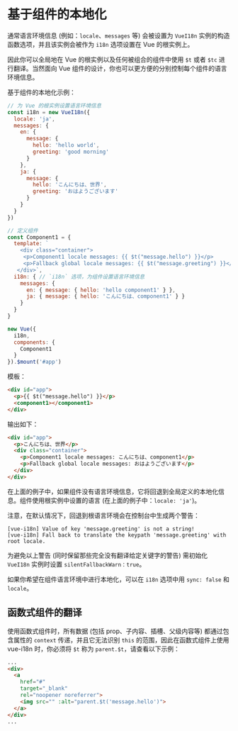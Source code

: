 # 基于组件的本地化

通常语言环境信息 (例如：`locale`、`messages` 等) 会被设置为 `VueI18n` 实例的构造函数选项，并且该实例会被作为 `i18n` 选项设置在 Vue 的根实例上。

因此你可以全局地在 Vue 的根实例以及任何被组合的组件中使用 `$t` 或者 `$tc` 进行翻译。当然面向 Vue 组件的设计，你也可以更方便的分别控制每个组件的语言环境信息。

基于组件的本地化示例：

```js
// 为 Vue 的根实例设置语言环境信息
const i18n = new VueI18n({
  locale: 'ja',
  messages: {
    en: {
      message: {
        hello: 'hello world',
        greeting: 'good morning'
      }
    },
    ja: {
      message: {
        hello: 'こんにちは、世界',
        greeting: 'おはようございます'
      }
    }
  }
})

// 定义组件
const Component1 = {
  template: `
    <div class="container">
     <p>Component1 locale messages: {{ $t("message.hello") }}</p>
     <p>Fallback global locale messages: {{ $t("message.greeting") }}</p>
   </div>`,
  i18n: { // `i18n` 选项，为组件设置语言环境信息
    messages: {
      en: { message: { hello: 'hello component1' } },
      ja: { message: { hello: 'こんにちは、component1' } }
    }
  }
}

new Vue({
  i18n,
  components: {
    Component1
  }
}).$mount('#app')
```

模板：


```html
<div id="app">
  <p>{{ $t("message.hello") }}</p>
  <component1></component1>
</div>
```

输出如下：

```html
<div id="app">
  <p>こんにちは、世界</p>
  <div class="container">
    <p>Component1 locale messages: こんにちは、component1</p>
    <p>Fallback global locale messages: おはようございます</p>
  </div>
</div>
```

在上面的例子中，如果组件没有语言环境信息，它将回退到全局定义的本地化信息。组件使用根实例中设置的语言 (在上面的例子中：`locale: 'ja'`)。

注意，在默认情况下，回退到根语言环境会在控制台中生成两个警告：

```console
[vue-i18n] Value of key 'message.greeting' is not a string!
[vue-i18n] Fall back to translate the keypath 'message.greeting' with root locale.
```

为避免以上警告 (同时保留那些完全没有翻译给定关键字的警告) 需初始化 `VueI18n` 实例时设置 `silentFallbackWarn：true`。

如果你希望在组件语言环境中进行本地化，可以在 `i18n` 选项中用 `sync: false` 和 `locale`。

## 函数式组件的翻译

使用函数式组件时，所有数据 (包括 prop、子内容、插槽、父级内容等) 都通过包含属性的 `context` 传递，并且它无法识别 `this` 的范围，因此在函数式组件上使用 vue-i18n 时，你必须将 `$t` 称为 `parent.$t`，请查看以下示例：

```html
...
<div>
  <a
    href="#"
    target="_blank"
    rel="noopener noreferrer">
    <img src="" :alt="parent.$t('message.hello')">
  </a>
</div>
...
```
